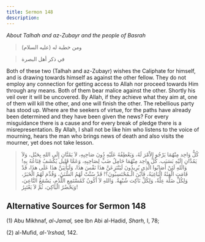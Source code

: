 ```yaml
---
title: Sermon 148
description: 
---
```


*About Talhah and az-Zubayr and the people of Basrah*

> ومن خطبة له (عليه السلام)

> في ذكر أهل البصرة

Both of these two (Talhah and az-Zubayr) wishes the Caliphate for
himself, and is drawing towards himself as against the other fellow.
They do not employ any connection for getting access to Allah nor
proceed towards Him through any means. Both of them bear malice against
the other. Shortly his veil over it will be uncovered. By Allah, if they
achieve what they aim at, one of them will kill the other, and one will
finish the other. The rebellious party has stood up. Where are the
seekers of virtue, for the paths have already been determined and they
have been given the news? For every misguidance there is a cause and for
every break of pledge there is a misrepresentation. By Allah, I shall
not be like him who listens to the voice of mourning, hears the man who
brings news of death and also visits the mourner, yet does not take
lesson.

> كُلُّ وَاحِد مِنْهُمَا يَرْجُو الاْمْرَ لَهُ، وَيَعْطِفُهُ عَلَيْهِ دُونَ صَاحِبِهِ، لاَ يَمُتَّانِ إِلَى اللهِ
> بِحَبْل، وَلاَ يَمُدَّانِ إِلَيْهِ بَسَبَب. كُلُّ واحِد مِنْهُمَا حَامِلُ ضَبٍّ لِصَاحِبِهِ، وَعَمَّا قَلِيل
> يُكْشَفُ قِنَاعُهُ بِهِ! وَاللهِ لَئِنْ أَصَابُوا الَّذِي يُرِيدُونَ لَيَنْتَزِعَنَّ هذَا نَفْسَ هذَا،
> وَلَيَأْتِيَنَّ هذَا عَلَى هذَا، قَدْ قَامَتِ الْفِئَةُ الْبَاغِيَةُ، فَأَيْنَ الْـمُحْتَسِبُونَ؟! قَدْ سُنَّتْ
> لَهُمُ السُّنَنُ، وَقُدِّمَ لَهُمُ الْخَبَرُ، وَلِكُلِّ ضَلَّة عِلَّةٌ، وَلِكُلِّ نَاكِث شُبْهِةٌ. وَاللهِ لاَ أَكُونُ
> كَمُسْتَمِعِ اللَّدْمِ، يَسْمَعُ النَّاعِيَ، وَيَحْضُرُ الْبَاكِيَ، ثُمَّ لاَ يَعْتَبِرُ!

## Alternative Sources for Sermon 148

\(1\) Abu Mikhnaf, *al-Jamal,* see Ibn Abi al-Hadid, *Sharh,* I, 78;

\(2\) al-Mufid, *al-\'Irshad,* 142.